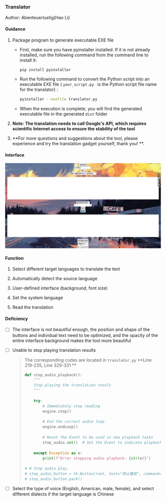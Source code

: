 ### Translator

Author: Abenteuerlustig(Hao Li)



#### Guidance

1. Package program to generate executable EXE file

   - First, make sure you have pyinstaller installed. If it is not already installed, run the following command from the command line to install it:

     ```bash
     pip install pyinstaller
     ```

   - Run the following command to convert the Python script into an executable EXE file ( `your_script.py ` is the Python script file name for the translator) :

     ```bash
     pyinstaller --onefile translator.py
     ```

   - When the execution is complete, you will find the generated executable file in the generated `dist` folder

2. **Note: The translation needs to call Google's API, which requires scientific Internet access to ensure the stability of the tool**

3. **For more questions and suggestions about the tool, please experience and try the translation gadget yourself, thank you! **.



#### Interface

<img src="\assets\translator.jpg" style="zoom:50%;" />



#### Function

1. Select different target languages to translate the text

2. Automatically detect the source language

3. User-defined interface (background, font size)

4. Set the system language

5. Read the translation

   

#### Deficiency

- [ ] The interface is not beautiful enough, the position and shape of the buttons and individual text need to be optimized, and the opacity of the entire interface background makes the tool more beautiful

- [ ] Unable to stop playing translation results

  > The corresponding codes are located in `translator.py` **Line 219-235, Line 329-331 **
  >
  > ```py
  > def stop_audio_playback():
  >     """
  >     Stop playing the translation result.
  >     """
  > 
  >     try:
  >         # Immediately stop reading
  >         engine.stop()
  > 
  >         # End the current audio loop
  >         engine.endLoop()
  > 
  >         # Reset the Event to be used in new playback tasks
  >         stop_audio.set()  # Set the Event to indicate playback stop
  > 
  >     except Exception as e:
  >         print(f"Error stopping audio playback: {str(e)}")
  > 
  > # # Stop audio play.
  > # stop_audio_button = tk.Button(root, text="停止播放", command=stop_audio_playback)
  > # stop_audio_button.pack()
  > ```

- [ ] Select the type of voice (English, American, male, female), and select different dialects if the target language is Chinese
